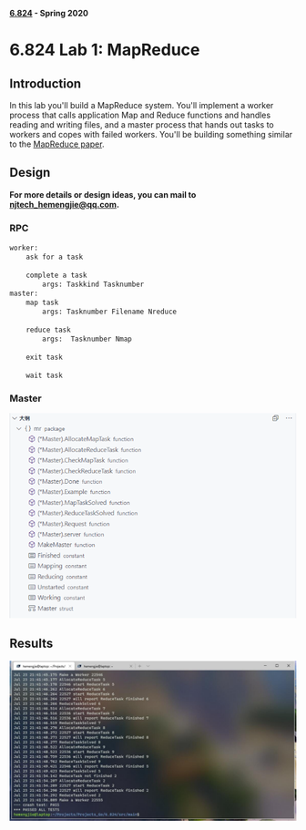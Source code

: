  **[6.824](https://pdos.csail.mit.edu/6.824/index.html) - Spring 2020**

# 6.824 Lab 1: MapReduce

## Introduction

In this lab you'll build a MapReduce system. You'll implement a worker process that calls application Map and Reduce functions and handles reading and writing files, and a master process that hands out tasks to workers and copes with failed workers. You'll be building something similar to the [MapReduce paper](http://research.google.com/archive/mapreduce-osdi04.pdf).

[原文]: https://pdos.csail.mit.edu/6.824/labs/lab-mr.html

## Design

**For more details or design ideas, you can  mail to njtech_hemengjie@qq.com.**

### RPC

```
worker:
	ask for a task

	complete a task
		args: Taskkind Tasknumber
master:
	map task
		args: Tasknumber Filename Nreduce

	reduce task
		args:  Tasknumber Nmap

	exit task

	wait task
```

### Master

![](../images/lab1master.png)

## Results

![Lab 1](../images/lab1.jpg)